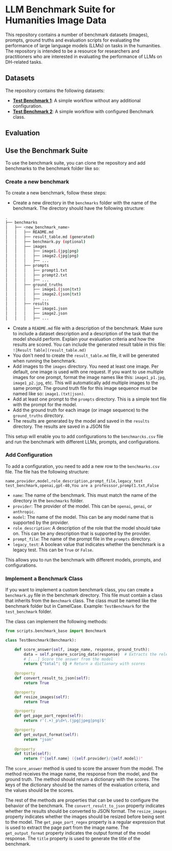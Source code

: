 # LLM Benchmark Suite for Humanities Image Data
This repository contains a number of benchmark datasets (images), prompts, ground truths and evaluation scripts for
evaluating the performance of large language models (LLMs) on tasks in the humanities. The repository is
intended to be a resource for researchers and practitioners who are interested in evaluating the performance
of LLMs on DH-related tasks.

## Datasets
The repository contains the following datasets:
- [**Test Benchmark 1**](benchmarks/test_benchmark/README.md): A simple workflow without any additional configuration.
- [**Test Benchmark 2**](benchmarks/test_benchmark2/README.md): A simple workflow with configured Benchmark class.

## Evaluation


## Use the Benchmark Suite
To use the benchmark suite, you can clone the repository and add benchmarks to the benchmark folder like so:

### Create a new benchmark
To create a new benchmark, follow these steps:

- Create a new directory in the `benchmarks` folder with the name of the benchmark. 
The directory should have the following structure:

```bash
.
├── benchmarks
│   ├── <new_benchmark_name>
│   │   ├── README.md
│   │   ├── result_table.md (generated)
│   │   ├── benchmark.py (optional)
│   │   ├── images
│   │   │   ├── image1.(jpg|png)
│   │   │   ├── image2.(jpg|png)
│   │   │   ├── ...
│   │   ├── prompts
│   │   │   ├── prompt1.txt
│   │   │   ├── prompt2.txt
│   │   │   ├── ...
│   │   ├── ground_truths
│   │   │   ├── image1.(json|txt)
│   │   │   ├── image2.(json|txt)
│   │   │   ├── ...
│   │   ├── results
│   │   │   ├── image1.json
│   │   │   ├── image2.json
│   │   │   ├── ...
```

- Create a `README.md` file with a description of the benchmark. Make sure to include a dataset description
and a description of the task that the model should perform. Explain your evaluation criteria and how the
results are scored. You can include the generated result table in this file: `![Result Table](result_table.md)`
- You don't need to create the `result_table.md` file, it will be generated when running the benchmark.
- Add images to the `images` directory. You need at least one image. Per default, one image is used with one request.
If you want to use multiple images for one prompt, format the image names like this: `image1_p1.jpg`, `image1_p2.jpg`, etc. 
This will automatically add multiple images to the same prompt. The ground truth file for this image sequence must be 
named like so: `image1.(txt|json)`.
- Add at least one prompt to the `prompts` directory. This is a simple text file with the prompt for the model.
- Add the ground truth for each image (or image sequence) to the `ground_truths` directory.
- The results are generated by the model and saved in the `results` directory. The results are saved in a JSON file

This setup will enable you to add configurations to the ```benchmarcks.csv``` file and run the benchmark with different
LLMs, prompts, and configurations.

### Add Configuration
To add a configuration, you need to add a new row to the `benchmarks.csv` file. The file has the following structure:

```csv
name,provider,model,role_description,prompt_file,legacy_test
test_benchmark,openai,gpt-40,You are a professsor,prompt1.txt,False
```

- `name`: The name of the benchmark. This must match the name of the directory in the `benchmarks` folder.
- `provider`: The provider of the model. This can be `openai`, `genai`, or `anthropic`.
- `model`: The name of the model. This can be any model name that is supported by the provider.
- `role_description`: A description of the role that the model should take on. This can be any description that is supported by the provider.
- `prompt_file`: The name of the prompt file in the `prompts` directory.
- `legacy_test`: A boolean value that indicates whether the benchmark is a legacy test. This can be `True` or `False`.

This allows you to run the benchmark with different models, prompts, and configurations.

### Implement a Benchmark Class
If you want to implement a custom benchmark class, you can create a `benchmark.py` file in the benchmark directory.
This file must contain a class that inherits from the `Benchmark` class. The class must be named like the benchmark 
folder but in CamelCase. Example: `TestBenchmark` for the `test_benchmark` folder.

The class can implement the following methods:

```python
from scripts.benchmark_base import Benchmark

class TestBenchmark(Benchmark):

    def score_answer(self, image_name, response, ground_truth):
        data = self.prepare_scoring_data(response)  # Extracts the relevant data from the response and returns a dictionary
        # [...] Score the answer from the model
        return {"total": 0} # Return a dictionary with scores   
        
    @property
    def convert_result_to_json(self):
        return True

    @property
    def resize_images(self):
        return True

    @property
    def get_page_part_regex(self):
        return r'(.+)_p\d+\.(jpg|jpeg|png)$'

    @property
    def get_output_format(self):
        return "json"
    
    @property
    def title(self):
        return f"{self.name} ({self.provider}/{self.model})"
```

The `score_answer` method is used to score the answer from the model. The method receives the image name, the response
from the model, and the ground truth. The method should return a dictionary with the scores. The keys of the dictionary
should be the names of the evaluation criteria, and the values should be the scores.

The rest of the methods are properties that can be used to configure the behavior of the benchmark. 
The `convert_result_to_json` property indicates whether the results should be converted to JSON format.
The `resize_images` property indicates whether the images should be resized before being sent to the model.
The `get_page_part_regex` property is a regular expression that is used to extract the page part from the image name.
The `get_output_format` property indicates the output format of the model response.
The `title` property is used to generate the title of the benchmark.

